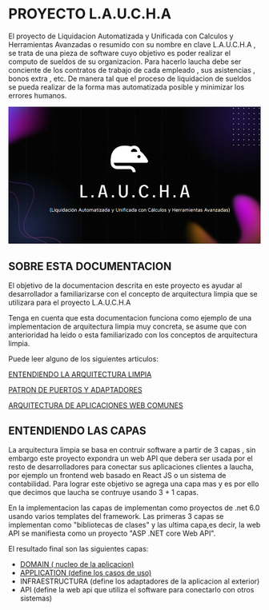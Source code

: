 # PROYECTO L.A.U.C.H.A

El proyecto de Liquidacion Automatizada y Unificada con Calculos y Herramientas Avanzadas o resumido con su nombre en clave
L.A.U.C.H.A , se trata de una pieza de software cuyo objetivo es poder realizar el computo de sueldos de su organizacion.
Para hacerlo laucha debe ser conciente de los contratos de trabajo de cada empleado , sus asistencias , bonos extra , etc. 
De manera tal que el proceso de liquidacion de sueldos se pueda realizar de la forma mas automatizada posible y minimizar los
errores humanos.

![presentacion_laucha](/Docs/laucha_presentation.png)

## SOBRE ESTA DOCUMENTACION

El objetivo de la documentacion descrita en este proyecto es ayudar al desarrollador a
familiarizarse con el concepto de arquitectura limpia que se utilizara para el proyecto L.A.U.C.H.A 

Tenga en cuenta que esta documentacion funciona como ejemplo de una implementacion de arquitectura limpia muy concreta, se asume que con
anterioridad ha leido o esta familiarizado con los conceptos de arquitectura limpia.

Puede leer alguno de los siguientes articulos:

[ENTENDIENDO LA ARQUITECTURA LIMPIA](https://nescalro.medium.com/entendiendo-a-la-arquitectura-limpia-7877ad3a0a47)

[PATRON DE PUERTOS Y ADAPTADORES](https://medium.com/@edusalguero/arquitectura-hexagonal-59834bb44b7f)

[ARQUITECTURA DE APLICACIONES WEB COMUNES](https://learn.microsoft.com/es-es/dotnet/architecture/modern-web-apps-azure/common-web-application-architectures#clean-architecture)


## ENTENDIENDO LAS CAPAS

La arquitectura limpia se basa en contruir software a partir de 3 capas , sin embargo este proyecto expondra un web API que
debera ser usada por el resto de desarrolladores para conectar sus aplicaciones clientes a laucha, por ejemplo un frontend web basado en React JS 
o un sistema de contabilidad. Para lograr este objetivo se agrega una capa mas y es por ello que decimos que laucha se contruye usando 3 + 1 capas.

En la implementacion las capas de implementan como proyectos de .net 6.0 usando varios templates del framework. Las primeras 3 capas se implementan 
como "bibliotecas de clases" y las ultima capa,es decir, la web API se manifiesta como un proyecto "ASP .NET core Web API".

El resultado final son las siguientes capas:

- [DOMAIN ( nucleo de la aplicacion)](/Docs/domain.md)
- [APPLICATION (define los casos de uso)](/Docs/application.md)
- INFRAESTRUCTURA (define los adaptadores de la aplicacion al exterior)
- API (define la web api que utiliza el software para conectarlo con otros sistemas)